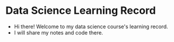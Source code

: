 # Data Science Learning Record
- Hi there! Welcome to my data science course's learning record.
- I will share my notes and code there.